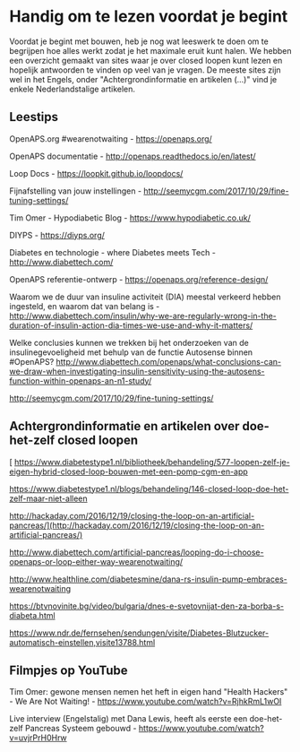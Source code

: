# Handig om te lezen voordat je begint

Voordat je begint met bouwen, heb je nog wat leeswerk te doen om te begrijpen hoe alles werkt zodat je het maximale eruit kunt halen. We hebben een overzicht gemaakt van sites waar je over closed loopen kunt lezen en hopelijk antwoorden te vinden op veel van je vragen. De meeste sites zijn wel in het Engels, onder "Achtergrondinformatie en artikelen (...)" vind je enkele Nederlandstalige artikelen.

## Leestips

OpenAPS.org #wearenotwaiting - https://openaps.org/

OpenAPS documentatie - http://openaps.readthedocs.io/en/latest/

Loop Docs - https://loopkit.github.io/loopdocs/

Fijnafstelling van jouw instellingen - http://seemycgm.com/2017/10/29/fine-tuning-settings/

Tim Omer - Hypodiabetic Blog - https://www.hypodiabetic.co.uk/

DIYPS - https://diyps.org/

Diabetes en technologie - where Diabetes meets Tech - http://www.diabettech.com/

OpenAPS referentie-ontwerp - https://openaps.org/reference-design/

Waarom we de duur van insuline activiteit (DIA) meestal verkeerd hebben ingesteld, en waarom dat van belang is - http://www.diabettech.com/insulin/why-we-are-regularly-wrong-in-the-duration-of-insulin-action-dia-times-we-use-and-why-it-matters/

Welke conclusies kunnen we trekken bij het onderzoeken van de insulinegevoeligheid met behulp van de functie Autosense binnen #OpenAPS? http://www.diabettech.com/openaps/what-conclusions-can-we-draw-when-investigating-insulin-sensitivity-using-the-autosens-function-within-openaps-an-n1-study/

<http://seemycgm.com/2017/10/29/fine-tuning-settings/>

## Achtergrondinformatie en artikelen over doe-het-zelf closed loopen

[ https://www.diabetestype1.nl/bibliotheek/behandeling/577-loopen-zelf-je-eigen-hybrid-closed-loop-bouwen-met-een-pomp-cgm-en-app   
  
https://www.diabetestype1.nl/blogs/behandeling/146-closed-loop-doe-het-zelf-maar-niet-alleen   
  
http://hackaday.com/2016/12/19/closing-the-loop-on-an-artificial-pancreas/](http://hackaday.com/2016/12/19/closing-the-loop-on-an-artificial-pancreas/)

<http://www.diabettech.com/artificial-pancreas/looping-do-i-choose-openaps-or-loop-either-way-wearenotwaiting/>

<http://www.healthline.com/diabetesmine/dana-rs-insulin-pump-embraces-wearenotwaiting>

<https://btvnovinite.bg/video/bulgaria/dnes-e-svetovnijat-den-za-borba-s-diabeta.html>

<https://www.ndr.de/fernsehen/sendungen/visite/Diabetes-Blutzucker-automatisch-einstellen,visite13788.html>

## Filmpjes op YouTube

Tim Omer: gewone mensen nemen het heft in eigen hand "Health Hackers" - We Are Not Waiting! - https://www.youtube.com/watch?v=RjhkRmL1wOI

Live interview (Engelstalig) met Dana Lewis, heeft als eerste een doe-het-zelf Pancreas Systeem gebouwd - https://www.youtube.com/watch?v=uvjrPrH0Hrw